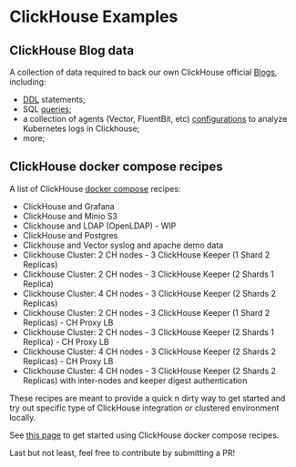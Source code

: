 # ClickHouse Examples
## ClickHouse Blog data

A collection of data required to back our own ClickHouse official [Blogs](clickhouse.com/blog), including:
- [DDL](./ethereum/schemas/) statements;
- SQL [queries](./ethereum/queries/);
- a collection of agents (Vector, FluentBit, etc) [configurations](./observability/README.md) to analyze Kubernetes logs in Clickhouse;
- more;

## ClickHouse docker compose recipes

A list of ClickHouse [docker compose](https://docs.docker.com/compose/) recipes:

- ClickHouse and Grafana
- ClickHouse and Minio S3
- Clickhouse and LDAP (OpenLDAP) - WIP
- ClickHouse and Postgres
- Clickhouse and Vector syslog and apache demo data
- Clickhouse Cluster: 2 CH nodes - 3 ClickHouse Keeper (1 Shard 2 Replicas)
- Clickhouse Cluster: 2 CH nodes - 3 ClickHouse Keeper (2 Shards 1 Replica)
- Clickhouse Cluster: 4 CH nodes - 3 ClickHouse Keeper (2 Shards 2 Replicas)
- Clickhouse Cluster: 2 CH nodes - 3 ClickHouse Keeper (1 Shard 2 Replicas) - CH Proxy LB
- Clickhouse Cluster: 2 CH nodes - 3 ClickHouse Keeper (2 Shards 1 Replica) - CH Proxy LB
- Clickhouse Cluster: 4 CH nodes - 3 ClickHouse Keeper (2 Shards 2 Replicas) - CH Proxy LB
- Clickhouse Cluster: 4 CH nodes - 3 ClickHouse Keeper (2 Shards 2 Replicas) with inter-nodes and keeper digest authentication

These recipes are meant to provide a quick n dirty way to get started and try out specific type of ClickHouse integration or clustered environment locally.

See [this page](./docker-compose-recipes/README.md) to get started using ClickHouse docker compose recipes.

Last but not least, feel free to contribute by submitting a PR!
